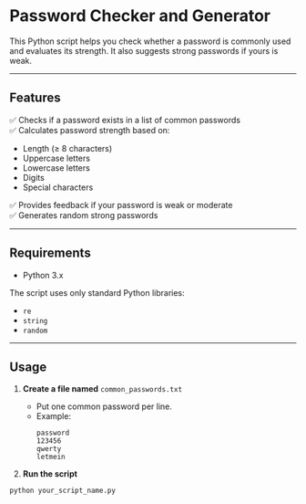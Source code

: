 # Password Checker and Generator

This Python script helps you check whether a password is commonly used and evaluates its strength. It also suggests strong passwords if yours is weak.

---

## Features

✅ Checks if a password exists in a list of common passwords  
✅ Calculates password strength based on:
- Length (≥ 8 characters)
- Uppercase letters
- Lowercase letters
- Digits
- Special characters

✅ Provides feedback if your password is weak or moderate  
✅ Generates random strong passwords

---

## Requirements

- Python 3.x

The script uses only standard Python libraries:
- `re`
- `string`
- `random`

---

## Usage

1. **Create a file named** `common_passwords.txt`  
   - Put one common password per line.  
   - Example:
     ```
     password
     123456
     qwerty
     letmein
     ```

2. **Run the script**

```bash
python your_script_name.py
